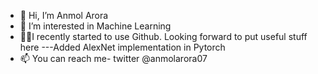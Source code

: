 - 👋 Hi, I’m Anmol Arora
- 👀 I’m interested in Machine Learning
- ✌🏻I recently started to use Github. Looking forward to put useful stuff here
  ---Added AlexNet implementation in Pytorch
- 📫 You can reach me- twitter @anmolarora07

<!---
anmol-arora07/anmol-arora07 is a ✨ special ✨ repository because its `README.md` (this file) appears on your GitHub profile.
You can click the Preview link to take a look at your changes.
--->
